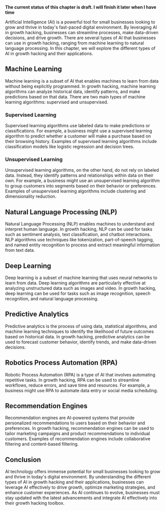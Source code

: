 **The current status of this chapter is draft. I will finish it later when I have time**

Artificial Intelligence (AI) is a powerful tool for small businesses looking to grow and thrive in today's fast-paced digital environment. By leveraging AI in growth hacking, businesses can streamline processes, make data-driven decisions, and drive growth. There are several types of AI that businesses can use in growth hacking, ranging from machine learning to natural language processing. In this chapter, we will explore the different types of AI in growth hacking and their applications.

Machine Learning
----------------

Machine learning is a subset of AI that enables machines to learn from data without being explicitly programmed. In growth hacking, machine learning algorithms can analyze historical data, identify patterns, and make predictions based on that data. There are two main types of machine learning algorithms: supervised and unsupervised.

### Supervised Learning

Supervised learning algorithms use labeled data to make predictions or classifications. For example, a business might use a supervised learning algorithm to predict whether a customer will make a purchase based on their browsing history. Examples of supervised learning algorithms include classification models like logistic regression and decision trees.

### Unsupervised Learning

Unsupervised learning algorithms, on the other hand, do not rely on labeled data. Instead, they identify patterns and relationships within data on their own. For example, a business might use an unsupervised learning algorithm to group customers into segments based on their behavior or preferences. Examples of unsupervised learning algorithms include clustering and dimensionality reduction.

Natural Language Processing (NLP)
---------------------------------

Natural Language Processing (NLP) enables machines to understand and interpret human language. In growth hacking, NLP can be used for tasks such as sentiment analysis, text classification, and chatbot interactions. NLP algorithms use techniques like tokenization, part-of-speech tagging, and named entity recognition to process and extract meaningful information from text data.

Deep Learning
-------------

Deep learning is a subset of machine learning that uses neural networks to learn from data. Deep learning algorithms are particularly effective at analyzing unstructured data such as images and video. In growth hacking, deep learning can be used for tasks such as image recognition, speech recognition, and natural language processing.

Predictive Analytics
--------------------

Predictive analytics is the process of using data, statistical algorithms, and machine learning techniques to identify the likelihood of future outcomes based on historical data. In growth hacking, predictive analytics can be used to forecast customer behavior, identify trends, and make data-driven decisions.

Robotics Process Automation (RPA)
---------------------------------

Robotic Process Automation (RPA) is a type of AI that involves automating repetitive tasks. In growth hacking, RPA can be used to streamline workflows, reduce errors, and save time and resources. For example, a business might use RPA to automate data entry or social media scheduling.

Recommendation Engines
----------------------

Recommendation engines are AI-powered systems that provide personalized recommendations to users based on their behavior and preferences. In growth hacking, recommendation engines can be used to tailor marketing campaigns and product recommendations to individual customers. Examples of recommendation engines include collaborative filtering and content-based filtering.

Conclusion
----------

AI technology offers immense potential for small businesses looking to grow and thrive in today's digital environment. By understanding the different types of AI in growth hacking and their applications, businesses can leverage AI effectively to drive growth, optimize marketing strategies, and enhance customer experiences. As AI continues to evolve, businesses must stay updated with the latest advancements and integrate AI effectively into their growth hacking toolbox.
